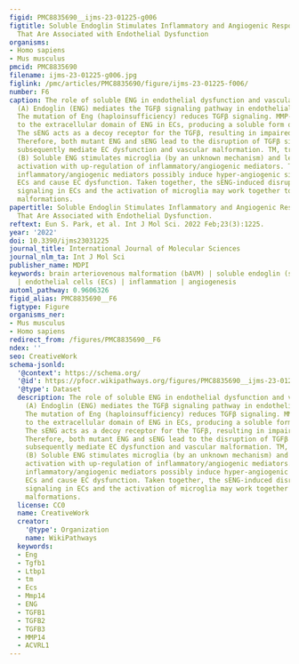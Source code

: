 ```yaml
---
figid: PMC8835690__ijms-23-01225-g006
figtitle: Soluble Endoglin Stimulates Inflammatory and Angiogenic Responses in Microglia
  That Are Associated with Endothelial Dysfunction
organisms:
- Homo sapiens
- Mus musculus
pmcid: PMC8835690
filename: ijms-23-01225-g006.jpg
figlink: /pmc/articles/PMC8835690/figure/ijms-23-01225-f006/
number: F6
caption: The role of soluble ENG in endothelial dysfunction and vascular malformation.
  (A) Endoglin (ENG) mediates the TGFβ signaling pathway in endothelial cells (ECs).
  The mutation of Eng (haploinsufficiency) reduces TGFβ signaling. MMP-14 cleaves
  to the extracellular domain of ENG in ECs, producing a soluble form of ENG (sENG).
  The sENG acts as a decoy receptor for the TGFβ, resulting in impaired TGFβ signaling.
  Therefore, both mutant ENG and sENG lead to the disruption of TGFβ signaling and
  subsequently mediate EC dysfunction and vascular malformation. TM, transmembrane.
  (B) Soluble ENG stimulates microglia (by an unknown mechanism) and leads to microglial
  activation with up-regulation of inflammatory/angiogenic mediators. The microglia-derived
  inflammatory/angiogenic mediators possibly induce hyper-angiogenic signaling on
  ECs and cause EC dysfunction. Taken together, the sENG-induced disruption of TGFβ
  signaling in ECs and the activation of microglia may work together to drive vascular
  malformations.
papertitle: Soluble Endoglin Stimulates Inflammatory and Angiogenic Responses in Microglia
  That Are Associated with Endothelial Dysfunction.
reftext: Eun S. Park, et al. Int J Mol Sci. 2022 Feb;23(3):1225.
year: '2022'
doi: 10.3390/ijms23031225
journal_title: International Journal of Molecular Sciences
journal_nlm_ta: Int J Mol Sci
publisher_name: MDPI
keywords: brain arteriovenous malformation (bAVM) | soluble endoglin (sENG) | microglia
  | endothelial cells (ECs) | inflammation | angiogenesis
automl_pathway: 0.9606326
figid_alias: PMC8835690__F6
figtype: Figure
organisms_ner:
- Mus musculus
- Homo sapiens
redirect_from: /figures/PMC8835690__F6
ndex: ''
seo: CreativeWork
schema-jsonld:
  '@context': https://schema.org/
  '@id': https://pfocr.wikipathways.org/figures/PMC8835690__ijms-23-01225-g006.html
  '@type': Dataset
  description: The role of soluble ENG in endothelial dysfunction and vascular malformation.
    (A) Endoglin (ENG) mediates the TGFβ signaling pathway in endothelial cells (ECs).
    The mutation of Eng (haploinsufficiency) reduces TGFβ signaling. MMP-14 cleaves
    to the extracellular domain of ENG in ECs, producing a soluble form of ENG (sENG).
    The sENG acts as a decoy receptor for the TGFβ, resulting in impaired TGFβ signaling.
    Therefore, both mutant ENG and sENG lead to the disruption of TGFβ signaling and
    subsequently mediate EC dysfunction and vascular malformation. TM, transmembrane.
    (B) Soluble ENG stimulates microglia (by an unknown mechanism) and leads to microglial
    activation with up-regulation of inflammatory/angiogenic mediators. The microglia-derived
    inflammatory/angiogenic mediators possibly induce hyper-angiogenic signaling on
    ECs and cause EC dysfunction. Taken together, the sENG-induced disruption of TGFβ
    signaling in ECs and the activation of microglia may work together to drive vascular
    malformations.
  license: CC0
  name: CreativeWork
  creator:
    '@type': Organization
    name: WikiPathways
  keywords:
  - Eng
  - Tgfb1
  - Ltbp1
  - tm
  - Ecs
  - Mmp14
  - ENG
  - TGFB1
  - TGFB2
  - TGFB3
  - MMP14
  - ACVRL1
---
```

